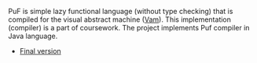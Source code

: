 PuF is simple lazy functional language (without type checking) that is compiled for the visual abstract machine ([Vam](http://wwwseidl.in.tum.de/projekte/vam/)). This implementation (compiler) is a part of coursework. The project implements Puf compiler in Java language.

  * [Final version](http://puf-vam-impl.googlecode.com/files/puf2vam.tar.gz)